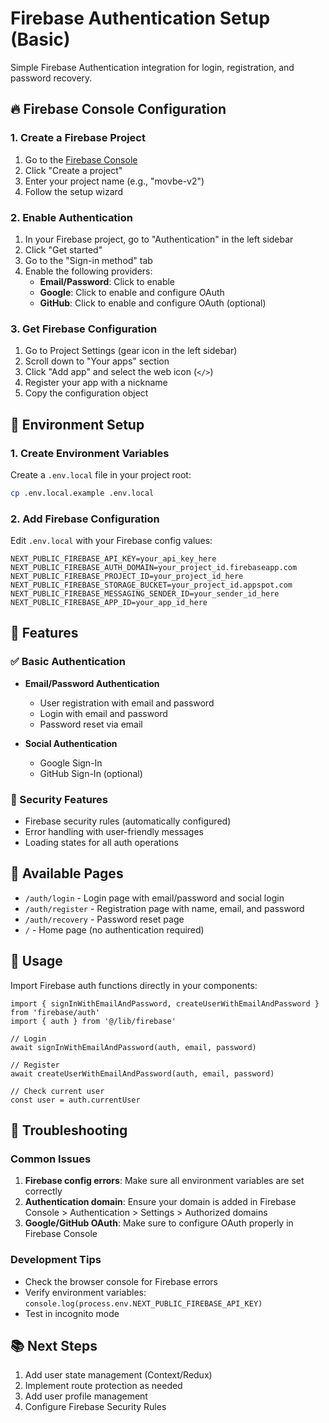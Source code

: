 # Firebase Authentication Setup (Basic)

Simple Firebase Authentication integration for login, registration, and password recovery.

## 🔥 Firebase Console Configuration

### 1. Create a Firebase Project

1. Go to the [Firebase Console](https://console.firebase.google.com/)
2. Click "Create a project"
3. Enter your project name (e.g., "movbe-v2")
4. Follow the setup wizard

### 2. Enable Authentication

1. In your Firebase project, go to "Authentication" in the left sidebar
2. Click "Get started"
3. Go to the "Sign-in method" tab
4. Enable the following providers:
   - **Email/Password**: Click to enable
   - **Google**: Click to enable and configure OAuth
   - **GitHub**: Click to enable and configure OAuth (optional)

### 3. Get Firebase Configuration

1. Go to Project Settings (gear icon in the left sidebar)
2. Scroll down to "Your apps" section
3. Click "Add app" and select the web icon (`</>`)
4. Register your app with a nickname
5. Copy the configuration object

## 🔧 Environment Setup

### 1. Create Environment Variables

Create a `.env.local` file in your project root:

```bash
cp .env.local.example .env.local
```

### 2. Add Firebase Configuration

Edit `.env.local` with your Firebase config values:

```env
NEXT_PUBLIC_FIREBASE_API_KEY=your_api_key_here
NEXT_PUBLIC_FIREBASE_AUTH_DOMAIN=your_project_id.firebaseapp.com
NEXT_PUBLIC_FIREBASE_PROJECT_ID=your_project_id_here
NEXT_PUBLIC_FIREBASE_STORAGE_BUCKET=your_project_id.appspot.com
NEXT_PUBLIC_FIREBASE_MESSAGING_SENDER_ID=your_sender_id_here
NEXT_PUBLIC_FIREBASE_APP_ID=your_app_id_here
```

## 🎯 Features

### ✅ Basic Authentication

- **Email/Password Authentication**

  - User registration with email and password
  - Login with email and password
  - Password reset via email

- **Social Authentication**
  - Google Sign-In
  - GitHub Sign-In (optional)

### 🔐 Security Features

- Firebase security rules (automatically configured)
- Error handling with user-friendly messages
- Loading states for all auth operations

## 📱 Available Pages

- `/auth/login` - Login page with email/password and social login
- `/auth/register` - Registration page with name, email, and password
- `/auth/recovery` - Password reset page
- `/` - Home page (no authentication required)

## 🚀 Usage

Import Firebase auth functions directly in your components:

```tsx
import { signInWithEmailAndPassword, createUserWithEmailAndPassword } from 'firebase/auth'
import { auth } from '@/lib/firebase'

// Login
await signInWithEmailAndPassword(auth, email, password)

// Register
await createUserWithEmailAndPassword(auth, email, password)

// Check current user
const user = auth.currentUser
```

## 🐛 Troubleshooting

### Common Issues

1. **Firebase config errors**: Make sure all environment variables are set correctly
2. **Authentication domain**: Ensure your domain is added in Firebase Console > Authentication > Settings > Authorized domains
3. **Google/GitHub OAuth**: Make sure to configure OAuth properly in Firebase Console

### Development Tips

- Check the browser console for Firebase errors
- Verify environment variables: `console.log(process.env.NEXT_PUBLIC_FIREBASE_API_KEY)`
- Test in incognito mode

## 📚 Next Steps

1. Add user state management (Context/Redux)
2. Implement route protection as needed
3. Add user profile management
4. Configure Firebase Security Rules
